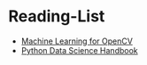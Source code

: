 # Reading-List

- [Machine Learning for OpenCV](https://github.com/jptom/opencv-machine-learning)
- [Python Data Science Handbook](https://github.com/jptom/PythonDataScienceHandbook)
